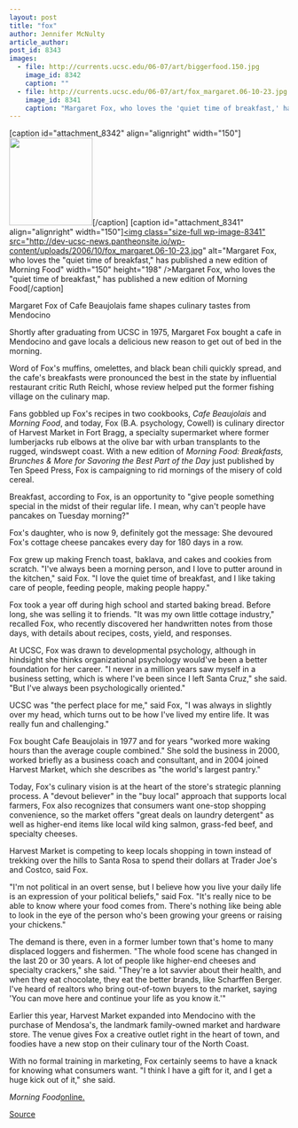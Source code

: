 ```yaml
---
layout: post
title: "fox"
author: Jennifer McNulty
article_author: 
post_id: 8343
images:
  - file: http://currents.ucsc.edu/06-07/art/biggerfood.150.jpg
    image_id: 8342
    caption: ""
  - file: http://currents.ucsc.edu/06-07/art/fox_margaret.06-10-23.jpg
    image_id: 8341
    caption: "Margaret Fox, who loves the 'quiet time of breakfast,' has published a new edition of Morning Food"
---
```


[caption id="attachment_8342" align="alignright" width="150"]<a href="http://dev-ucsc-news.pantheonsite.io/wp-content/uploads/2006/10/biggerfood.150.jpg"><img class="size-full wp-image-8342" src="http://dev-ucsc-news.pantheonsite.io/wp-content/uploads/2006/10/biggerfood.150.jpg" alt="" width="150" height="158" /></a>[/caption]
[caption id="attachment_8341" align="alignright" width="150"]<a href="http://dev-ucsc-news.pantheonsite.io/wp-content/uploads/2006/10/fox_margaret.06-10-23.jpg"><img class="size-full wp-image-8341" src="http://dev-ucsc-news.pantheonsite.io/wp-content/uploads/2006/10/fox_margaret.06-10-23.jpg" alt="Margaret Fox, who loves the "quiet time of breakfast," has published a new edition of Morning Food" width="150" height="198" /></a>Margaret Fox, who loves the "quiet time of breakfast," has published a new edition of Morning Food[/caption]
<a name="content" id="content"></a>
<p>
  <span class="storyhead">Margaret Fox of Cafe Beaujolais fame shapes culinary tastes from Mendocino</span>
</p>
<p>
  Shortly after graduating from UCSC in 1975, Margaret Fox bought a cafe in Mendocino and gave locals a delicious new reason to get out of bed in the morning.
</p>
<p>
  Word of Fox's muffins, omelettes, and black bean chili quickly spread, and the cafe's breakfasts were pronounced the best in the state by influential restaurant critic Ruth Reichl, whose review helped put the former fishing village on the culinary map.
</p>
<p>
  Fans gobbled up Fox's recipes in two cookbooks, <i>Cafe Beaujolais</i> and <i>Morning Food</i>, and today, Fox (B.A. psychology, Cowell) is culinary director of Harvest Market in Fort Bragg, a specialty supermarket where former lumberjacks rub elbows at the olive bar with urban transplants to the rugged, windswept coast. With a new edition of <i>Morning Food: Breakfasts, Brunches &amp; More for Savoring the Best Part of the Day</i> just published by Ten Speed Press, Fox is campaigning to rid mornings of the misery of cold cereal.
</p>
<p>
  Breakfast, according to Fox, is an opportunity to "give people something special in the midst of their regular life. I mean, why can't people have pancakes on Tuesday morning?"
</p>
<p>
  Fox's daughter, who is now 9, definitely got the message: She devoured Fox's cottage cheese pancakes every day for 180 days in a row.
</p>
<p>
  Fox grew up making French toast, baklava, and cakes and cookies from scratch. "I've always been a morning person, and I love to putter around in the kitchen," said Fox. "I love the quiet time of breakfast, and I like taking care of people, feeding people, making people happy."
</p>
<p>
  Fox took a year off during high school and started baking bread. Before long, she was selling it to friends. "It was my own little cottage industry," recalled Fox, who recently discovered her handwritten notes from those days, with details about recipes, costs, yield, and responses.
</p>
<p>
  At UCSC, Fox was drawn to developmental psychology, although in hindsight she thinks organizational psychology would've been a better foundation for her career. "I never in a million years saw myself in a business setting, which is where I've been since I left Santa Cruz," she said. "But I've always been psychologically oriented."
</p>
<p>
  UCSC was "the perfect place for me," said Fox, "I was always in slightly over my head, which turns out to be how I've lived my entire life. It was really fun and challenging."
</p>
<p>
  Fox bought Cafe Beaujolais in 1977 and for years "worked more waking hours than the average couple combined." She sold the business in 2000, worked briefly as a business coach and consultant, and in 2004 joined Harvest Market, which she describes as "the world's largest pantry."
</p>
<p>
  Today, Fox's culinary vision is at the heart of the store's strategic planning process. A "devout believer" in the "buy local" approach that supports local farmers, Fox also recognizes that consumers want one-stop shopping convenience, so the market offers "great deals on laundry detergent" as well as higher-end items like local wild king salmon, grass-fed beef, and specialty cheeses.
</p>
<p>
  Harvest Market is competing to keep locals shopping in town instead of trekking over the hills to Santa Rosa to spend their dollars at Trader Joe's and Costco, said Fox.
</p>
<p>
  "I'm not political in an overt sense, but I believe how you live your daily life is an expression of your political beliefs," said Fox. "It's really nice to be able to know where your food comes from. There's nothing like being able to look in the eye of the person who's been growing your greens or raising your chickens."
</p>
<p>
  The demand is there, even in a former lumber town that's home to many displaced loggers and fishermen. "The whole food scene has changed in the last 20 or 30 years. A lot of people like higher-end cheeses and specialty crackers," she said. "They're a lot savvier about their health, and when they eat chocolate, they eat the better brands, like Scharffen Berger. I've heard of realtors who bring out-of-town buyers to the market, saying 'You can move here and continue your life as you know it.'"
</p>
<p>
  Earlier this year, Harvest Market expanded into Mendocino with the purchase of Mendosa's, the landmark family-owned market and hardware store. The venue gives Fox a creative outlet right in the heart of town, and foodies have a new stop on their culinary tour of the North Coast.
</p>
<p>
  With no formal training in marketing, Fox certainly seems to have a knack for knowing what consumers want. "I think I have a gift for it, and I get a huge kick out of it," she said.
</p><i>Morning Food</i><a href="http://www.margaretfox.com/">online.</a><br>
<p><a href="http://www1.ucsc.edu/currents/06-07/10-23/fox.asp" title="Permalink to fox">Source</a></p>
